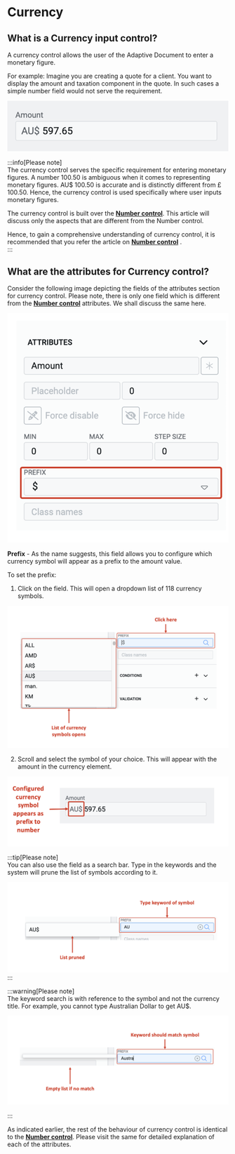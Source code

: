 # Currency

## What is a Currency input control?

A currency control allows the user of the Adaptive Document to enter a monetary figure. 

For example: Imagine you are creating a quote for a client. You want to display the amount and taxation component in the quote. In such cases a simple number field would not serve the requirement. 

![Image showing currency input](<Currency 1.png>)

:::info[Please note]  
The currency control serves the specific requirement for entering monetary figures. A number 100.50 is ambiguous when it comes to representing monetary figures. AU$ 100.50 is accurate and is distinctly different from £ 100.50. Hence, the currency control is used specifically where user inputs monetary figures.

The currency control is built over the <a href="https://docs.rapidplatform.com/docs/Rapid/Keyper%20Manual/Adaptive%20Designer/Adaptive%20Controls/inputs-overview/Number%20OR%20Decimal/" target="_blank">**Number control**</a>. This article will discuss only the aspects that are different from the Number control. 

Hence, to gain a comprehensive understanding of currency control, it is recommended that you refer the article on <a href="https://docs.rapidplatform.com/docs/Rapid/Keyper%20Manual/Adaptive%20Designer/Adaptive%20Controls/inputs-overview/Number%20OR%20Decimal/" target="_blank">**Number control**</a> .  
:::

## What are the attributes for Currency control?

Consider the following image depicting the fields of the attributes section for currency control. Please note, there is only one field which is different from the <a href="https://docs.rapidplatform.com/docs/Rapid/Keyper%20Manual/Adaptive%20Designer/Adaptive%20Controls/inputs-overview/Number%20OR%20Decimal/" target="_blank">**Number control**</a>  attributes. We shall discuss the same here.

![Image showing attributes of currency input](<Currency 2.png>)


   **Prefix** - As the name suggests, this field allows you to configure which currency symbol will appear as a prefix to the amount value. 

   To set the prefix:

   1. Click on the field. This will open a dropdown list of 118 currency symbols.

   ![Image showing symbols list in currency input](<Currency 3.png>)

   2. Scroll and select the symbol of your choice. This will appear with the amount in the currency element.

  ![Image showing currency symbol prefix](<Currency 6.png>)

  :::tip[Please note]  
  You can also use the field as a search bar. Type in the keywords and the system will prune the list of symbols according to it.

  ![Image showing search bar for currency symbol list](<Currency 4.png>)
 :::  

 :::warning[Please note]  
 The keyword search is with reference to the symbol and not the currency title. For example, you cannot type Australian Dollar to get AU$. 

 ![Image showing no match for currency search keyword](<Currency 5.png>)

 :::

As indicated earlier, the rest of the behaviour of currency control is identical to the <a href="https://docs.rapidplatform.com/docs/Rapid/Keyper%20Manual/Adaptive%20Designer/Adaptive%20Controls/inputs-overview/Number%20OR%20Decimal/" target="_blank">**Number control**</a>. Please visit the same for detailed explanation of each of the attributes.


